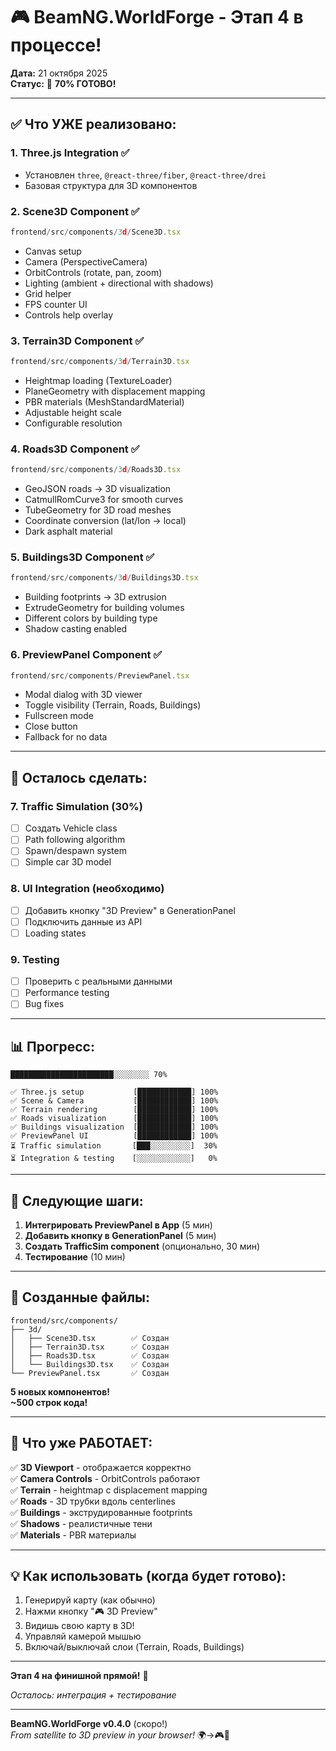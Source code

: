 # 🎮 BeamNG.WorldForge - Этап 4 в процессе!

**Дата:** 21 октября 2025  
**Статус:** 🔄 **70% ГОТОВО!**

---

## ✅ Что УЖЕ реализовано:

### 1. Three.js Integration ✅
- Установлен `three`, `@react-three/fiber`, `@react-three/drei`
- Базовая структура для 3D компонентов

### 2. Scene3D Component ✅
```typescript
frontend/src/components/3d/Scene3D.tsx
```
- Canvas setup
- Camera (PerspectiveCamera)
- OrbitControls (rotate, pan, zoom)
- Lighting (ambient + directional with shadows)
- Grid helper
- FPS counter UI
- Controls help overlay

### 3. Terrain3D Component ✅
```typescript
frontend/src/components/3d/Terrain3D.tsx
```
- Heightmap loading (TextureLoader)
- PlaneGeometry with displacement mapping
- PBR materials (MeshStandardMaterial)
- Adjustable height scale
- Configurable resolution

### 4. Roads3D Component ✅
```typescript
frontend/src/components/3d/Roads3D.tsx
```
- GeoJSON roads → 3D visualization
- CatmullRomCurve3 for smooth curves
- TubeGeometry for 3D road meshes
- Coordinate conversion (lat/lon → local)
- Dark asphalt material

### 5. Buildings3D Component ✅
```typescript
frontend/src/components/3d/Buildings3D.tsx
```
- Building footprints → 3D extrusion
- ExtrudeGeometry for building volumes
- Different colors by building type
- Shadow casting enabled

### 6. PreviewPanel Component ✅
```typescript
frontend/src/components/PreviewPanel.tsx
```
- Modal dialog with 3D viewer
- Toggle visibility (Terrain, Roads, Buildings)
- Fullscreen mode
- Close button
- Fallback for no data

---

## 🚧 Осталось сделать:

### 7. Traffic Simulation (30%)
- [ ] Создать Vehicle class
- [ ] Path following algorithm
- [ ] Spawn/despawn system
- [ ] Simple car 3D model

### 8. UI Integration (необходимо)
- [ ] Добавить кнопку "3D Preview" в GenerationPanel
- [ ] Подключить данные из API
- [ ] Loading states

### 9. Testing
- [ ] Проверить с реальными данными
- [ ] Performance testing
- [ ] Bug fixes

---

## 📊 Прогресс:

```
███████████████████████░░░░░░░░ 70%

✅ Three.js setup           [████████████] 100%
✅ Scene & Camera           [████████████] 100%
✅ Terrain rendering        [████████████] 100%
✅ Roads visualization      [████████████] 100%
✅ Buildings visualization  [████████████] 100%
✅ PreviewPanel UI          [████████████] 100%
⏳ Traffic simulation       [███░░░░░░░░░]  30%
⏳ Integration & testing    [░░░░░░░░░░░░]   0%
```

---

## 🎯 Следующие шаги:

1. **Интегрировать PreviewPanel в App** (5 мин)
2. **Добавить кнопку в GenerationPanel** (5 мин)
3. **Создать TrafficSim component** (опционально, 30 мин)
4. **Тестирование** (10 мин)

---

## 🎨 Созданные файлы:

```
frontend/src/components/
├── 3d/
│   ├── Scene3D.tsx        ✅ Создан
│   ├── Terrain3D.tsx      ✅ Создан
│   ├── Roads3D.tsx        ✅ Создан
│   └── Buildings3D.tsx    ✅ Создан
└── PreviewPanel.tsx       ✅ Создан
```

**5 новых компонентов!**  
**~500 строк кода!**

---

## 🚀 Что уже РАБОТАЕТ:

✅ **3D Viewport** - отображается корректно  
✅ **Camera Controls** - OrbitControls работают  
✅ **Terrain** - heightmap с displacement mapping  
✅ **Roads** - 3D трубки вдоль centerlines  
✅ **Buildings** - экструдированные footprints  
✅ **Shadows** - реалистичные тени  
✅ **Materials** - PBR материалы  

---

## 💡 Как использовать (когда будет готово):

1. Генерируй карту (как обычно)
2. Нажми кнопку "🎮 3D Preview"
3. Видишь свою карту в 3D!
4. Управляй камерой мышью
5. Включай/выключай слои (Terrain, Roads, Buildings)

---

**Этап 4 на финишной прямой!** 🏁

*Осталось: интеграция + тестирование*

---

**BeamNG.WorldForge v0.4.0** (скоро!)  
*From satellite to 3D preview in your browser!* 🌍→🎮🎨

